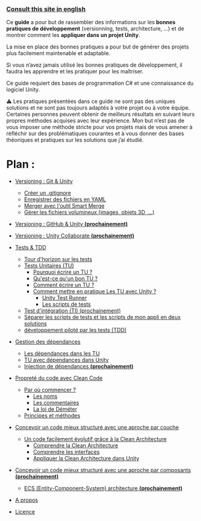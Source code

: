 ### [Consult this site in english](https://jaayap.github.io/Unity_Best_Practices/)

Ce **guide** a pour but de rassembler des informations sur les **bonnes pratiques de développement** (versionning, tests, architecture, ...) et de montrer comment les **appliquer dans un projet Unity**.  
  
La mise en place des bonnes pratiques a pour but de générer des projets plus facilement maintenable et adaptable.  
  
Si vous n’avez jamais utilisé les bonnes pratiques de développement, il faudra les apprendre et les pratiquer pour les maîtriser.  
  
Ce guide requiert des bases de programmation C# et une connaissance du logiciel Unity.   
  
:warning: Les pratiques présentées dans ce guide ne sont pas des uniques solutions et ne sont pas toujours adaptés à votre projet ou à votre équipe. Certaines personnes peuvent obtenir de meilleurs résultats en suivant leurs propres méthodes acquises avec leur expérience. 
Mon but n’est pas de vous imposer une méthode stricte pour vos projets mais de vous amener à réfléchir sur des problématiques courantes et à vous donner des bases théoriques et pratiques sur les solutions que j’ai étudié.


# __Plan :__

- [Versioning : Git & Unity](Versioning.md/#versioning--git--unity)
  - [Créer un .gitignore](Versioning.md/#créer-un-gitignore)
  - [Enregistrer des fichiers en YAML](Versioning.md/#enregistrer-des-fichiers-en-yaml)
  - [Merger avec l'outil Smart Merge](Versioning.md/#merger-avec-loutil-smart-merge)
  - [Gérer les fichiers volumineux (images, objets 3D, ...)](Versioning.md/#gérer-les-fichiers-volumineux)
- [Versioning : GitHub & Unity **(prochainement)**](#)
- [Versioning : Unity Collaborate **(prochainement)**](#)
        
- [Tests & TDD](Unit_Test_And_TDD.md/#tests---tdd)
  - [Tour d'horizon sur les tests](Unit_Test_And_TDD.md/#tour-dhorizon-sur-les-tests)
  - [Tests Unitaires (TU)](Unit_Test_And_TDD.md/#tests-unitaires-tu)
      - [Pourquoi écrire un TU ?](Unit_Test_And_TDD.md/#pourquoi-écrire-un-test-unitaire-)
      - [Qu'est-ce qu'un bon TU ?](Unit_Test_And_TDD.md/#quest-ce-quun-bon-test-unitaire-)
      - [Comment écrire un TU ?](Unit_Test_And_TDD.md/#comment-écrire-un-test-unitaire-)
      - [Comment mettre en pratique Les TU avec Unity ?](Unit_Test_And_TDD.md/#comment-mettre-en-pratique-les-tu-avec-unity-)
        - [Unity Test Runner](Unit_Test_And_TDD.md/#unity-test-runner)
        - [Les scripts de tests](Unit_Test_And_TDD.md/#les-scripts-de-tests)
  - [Test d'intégration (TI) (prochainement)](Unit_Test_And_TDD.md/#tests-dintegration-ti)
  - [Séparer les scripts de tests et les scripts de mon appli en deux solutions](Unit_Test_And_TDD.md/#séparer-les-scripts-de-tests-et-les-scripts-de-mon-appli-en-deux-solutions)
  - [développement piloté par les tests (TDD)](Unit_Test_And_TDD.md/#développement-piloté-par-les-tests-tdd)

- [Gestion des dépendances](ManagementOfDependancies.md/#gestion-des-dépendances)
  - [Les dépendances dans les TU](ManagementOfDependancies.md/#les-dépendances-dans-les-tests-unitaires) 
  - [TU avec dépendances dans Unity](ManagementOfDependancies.md/#tu-avec-dépendances-dans-unity)
  - [Injection de dépendances  **(prochainement)**](ManagementOfDependancies.md/#injection-de-dépendances)
  
- [Propreté du code avec Clean Code](CleanCode.md/#propreté-du-code-avec-clean-code)
  - [Par où commencer ?](CleanCode.md/#par-où-commencer-)
    - [Les noms](CleanCode.md/#les-noms)
    - [Les commentaires](CleanCode.md/#les-commentaires)
    - [La loi de Déméter](CleanCode.md/#la-loi-de-déméter)
  - [Principes et méthodes](CleanCode.md/#principes-et-méthodes)
  
- [Concevoir un code mieux structuré avec une aproche par couche](Architecture.md/#concevoir-un-code-mieux-structuré)
  - [Un code facilement évolutif grâce à la Clean Architecture](Architecture.md/#un-code-facilement-evolutif-grace-a-la-clean-architecture)
      - [Comprendre la Clean Architecture](Architecture.md/#comprendre-la-clean-architecture)
      - [Comprendre les interfaces](Architecture.md/#comprendre-les-interfaces)
      - [Appliquer la Clean Architecture dans Unity](Architecture.md/#appliquer-la-clean-architecture-dans-unity)
      
- [Concevoir un code mieux structuré avec une aproche par composants **(prochainement)**](#)
  - [ECS (Entity-Component-System) architecture **(prochainement)**](#)

- [A propos](About.md)
- [Licence](../LICENSE)
